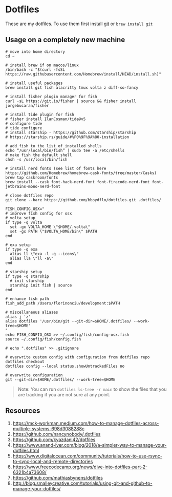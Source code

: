 # Dotfiles

These are my dotfiles. To use them first install [git](https://git-scm.com/) or `brew install git`

## Usage on a completely new machine

```shell
# move into home directory
cd ~

# install brew if on macos/linux
/bin/bash -c "$(curl -fsSL https://raw.githubusercontent.com/Homebrew/install/HEAD/install.sh)"

# install useful packages
brew install git fish alacritty tmux volta z diff-so-fancy

# install fisher plugin manager for fish
curl -sL https://git.io/fisher | source && fisher install jorgebucaran/fisher

# install tide plugin for fish
# fisher install IlanCosman/tide@v5
# configure tide
# tide configure
# install starship - https://github.com/starship/starship
# https://starship.rs/guide/#%F0%9F%9A%80-installation

# add fish to the list of installed shells
echo “/usr/local/bin/fish” | sudo tee -a /etc/shells
# make fish the default shell
chsh -s /usr/local/bin/fish

# install nerd fonts (see list of fonts here https://github.com/Homebrew/homebrew-cask-fonts/tree/master/Casks)
brew tap caskroom/fonts
brew install --cask font-hack-nerd-font font-firacode-nerd-font font-jetbrains-mono-nerd-font

# clone dotfiles repo
git clone --bare https://github.com/bboydflo/dotfiles.git .dotfiles/

FISH_CONFIG_OSX="
# improve fish config for osx
# volta setup
if type -q volta
  set -gx VOLTA_HOME \"$HOME/.volta\"
  set -gx PATH \"$VOLTA_HOME/bin\" $PATH
end

# exa setup
if type -q exa
  alias ll \"exa -l -g --icons\"
  alias lla \"ll -a\"
end

# starship setup
if type -q starship
  # init starship
  starship init fish | source
end

# enhance fish path
fish_add_path /Users/florinonciu/development:$PATH

# miscellaneous aliases
alias j 'z'
alias dotfiles '/usr/bin/git --git-dir=$HOME/.dotfiles/ --work-tree=$HOME'
"
echo FISH_CONFIG_OSX >> ~/.config/fish/config-osx.fish
source ~/.config/fish/config.fish

# echo ".dotfiles" >> .gitignore

# overwrite custom config with configuration from dotfiles repo
dotfiles checkout
dotfiles config --local status.showUntrackedFiles no

# overwrite configuration
git --git-dir=$HOME/.dotfiles/ --work-tree=$HOME
```

> Note: You can run `dotfiles ls-tree -r main` to show the files that you are tracking if you are not sure at any point.

## Resources

1. https://mck-workman.medium.com/how-to-manage-dotfiles-across-multiple-systems-698d3088288c
2. https://github.com/nancynobody/.dotfiles
3. https://github.com/kyazdani42/dotfiles
4. https://www.anand-iyer.com/blog/2018/a-simpler-way-to-manage-your-dotfiles.html
5. https://www.digitalocean.com/community/tutorials/how-to-use-rsync-to-sync-local-and-remote-directories
6. https://www.freecodecamp.org/news/dive-into-dotfiles-part-2-6321b4a73608/
7. https://github.com/mathiasbynens/dotfiles
8. http://blog.smalleycreative.com/tutorials/using-git-and-github-to-manage-your-dotfiles/
